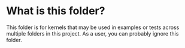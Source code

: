 # What is this folder?
This folder is for kernels that may be used in examples or tests across multiple folders in this project. As a user, you can probably ignore this folder.